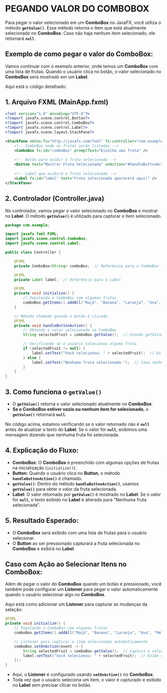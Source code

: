 # PEGANDO VALOR DO COMBOBOX
Para pegar o valor selecionado em um **ComboBox** no JavaFX, você utiliza o método **`getValue()`**. Esse método retorna o item que está atualmente selecionado no **ComboBox**. Caso não haja nenhum item selecionado, ele retornará **`null`**.

## Exemplo de como pegar o valor do **ComboBox**:
Vamos continuar com o exemplo anterior, onde temos um **ComboBox** com uma lista de frutas. Quando o usuário clica no botão, o valor selecionado no **ComboBox** será mostrado em um **Label**.

Aqui está o código detalhado:

## 1. **Arquivo FXML (MainApp.fxml)**
```xml
<?xml version="1.0" encoding="UTF-8"?>
<?import javafx.scene.control.Button?>
<?import javafx.scene.control.ComboBox?>
<?import javafx.scene.control.Label?>
<?import javafx.scene.layout.StackPane?>

<StackPane xmlns:fx="http://javafx.com/fxml" fx:controller="com.example.Controller">
    <!-- ComboBox onde as frutas serão listadas -->
    <ComboBox fx:id="comboBox" promptText="Escolha uma fruta" />
    
    <!-- Botão para exibir a fruta selecionada -->
    <Button text="Mostrar Fruta Selecionada" onAction="#handleButtonAction" />
    
    <!-- Label que exibirá a fruta selecionada -->
    <Label fx:id="label" text="Fruta selecionada aparecerá aqui!" />
</StackPane>
```

## 2. **Controlador (Controller.java)**
No controlador, vamos pegar o valor selecionado no **ComboBox** e mostrar no **Label**. O método **`getValue()`** é utilizado para capturar o item selecionado.

```java
package com.example;

import javafx.fxml.FXML;
import javafx.scene.control.ComboBox;
import javafx.scene.control.Label;

public class Controller {

    @FXML
    private ComboBox<String> comboBox;  // Referência para o ComboBox

    @FXML
    private Label label;  // Referência para o Label

    @FXML
    private void initialize() {
        // Populando o ComboBox com algumas frutas
        comboBox.getItems().addAll("Maçã", "Banana", "Laranja", "Uva", "Melancia");
    }

    // Método chamado quando o botão é clicado
    @FXML
    private void handleButtonAction() {
        // Obtendo o valor selecionado no ComboBox
        String selectedFruit = comboBox.getValue();  // Usando getValue() para pegar o valor

        // Verificando se o usuário selecionou alguma fruta
        if (selectedFruit != null) {
            label.setText("Você selecionou: " + selectedFruit);  // Exibe a fruta no Label
        } else {
            label.setText("Nenhuma fruta selecionada.");  // Caso nenhum item tenha sido selecionado
        }
    }
}
```

## 3. **Como funciona o `getValue()`**
- O **`getValue()`** retorna o valor selecionado atualmente no **ComboBox**.
- **Se o ComboBox estiver vazio ou nenhum item for selecionado**, o **`getValue()`** retornará **`null`**.
  
No código acima, estamos verificando se o valor retornado não é **`null`** antes de atualizar o texto do **Label**. Se o valor for **`null`**, exibimos uma mensagem dizendo que nenhuma fruta foi selecionada.

## 4. **Explicação do Fluxo**:
- **ComboBox**: O **ComboBox** é preenchido com algumas opções de frutas na inicialização (`initialize()`).
- **Button**: Quando o usuário clica no **Button**, o método **`handleButtonAction()`** é chamado.
- **`getValue()`**: Dentro do método **`handleButtonAction()`**, usamos **`getValue()`** para obter o valor da fruta selecionada.
- **Label**: O valor retornado por **`getValue()`** é mostrado no **Label**. Se o valor for **`null`**, o texto exibido no **Label** é alterado para "Nenhuma fruta selecionada".

## 5. **Resultado Esperado**:
- O **ComboBox** será exibido com uma lista de frutas para o usuário selecionar.
- O **Button** ao ser pressionado capturará a fruta selecionada no **ComboBox** e exibirá no **Label**.

## **Caso com Ação ao Selecionar Itens no ComboBox:**
Além de pegar o valor do **ComboBox** quando um botão é pressionado, você também pode configurar um **Listener** para pegar o valor automaticamente quando o usuário selecionar algo no **ComboBox**.

Aqui está como adicionar um **Listener** para capturar as mudanças da seleção:

```java
@FXML
private void initialize() {
    // Populando o ComboBox com algumas frutas
    comboBox.getItems().addAll("Maçã", "Banana", "Laranja", "Uva", "Melancia");

    // Listener para capturar o item selecionado automaticamente
    comboBox.setOnAction(event -> {
        String selectedFruit = comboBox.getValue();  // Captura o valor selecionado
        label.setText("Você selecionou: " + selectedFruit);  // Exibe no Label
    });
}
```

- Aqui, o **Listener** é configurado usando **`setOnAction()`** no **ComboBox**.
- Toda vez que o usuário seleciona um item, o valor é capturado e exibido no **Label** sem precisar clicar no botão.

